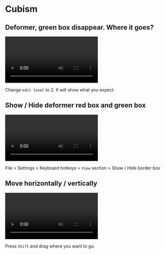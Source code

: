 # Cubism

## Deformer, green box disappear. Where it goes?

<video src="https://user-images.githubusercontent.com/16532326/125171292-6f421580-e1ee-11eb-88d7-0bf4c5c4c10a.mov"></video>

Change `edit level` to 2. It will show what you expect.

## Show / Hide deformer red box and green box

<video src="https://user-images.githubusercontent.com/16532326/125170991-bdeeb000-e1ec-11eb-9aae-52a3deb0f1ae.mov" ></video>


File > Settings > Keyboard hotkeys > `View` section > Show / Hide border box


## Move horizontally / vertically

<video src="https://user-images.githubusercontent.com/16532326/125171203-d7dcc280-e1ed-11eb-9531-2290445b6ce2.mov"></video>

Press `Shift` and drag where you want to go.
